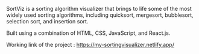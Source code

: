 SortViz is a sorting algorithm visualizer that brings to life some of the most widely used sorting algorithms, including quicksort, mergesort, bubblesort, selection sort, and insertion sort.

Built using a combination of HTML, CSS, JavaScript, and React.js.

Working link of the project : https://my-sortingvisualizer.netlify.app/
